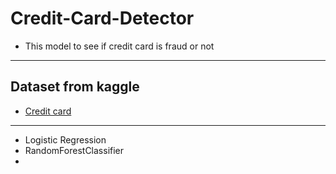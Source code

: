 # Credit-Card-Detector
- This model to see if credit card is fraud or not
---------------------------------------------------------------------------
## Dataset from kaggle
- [Credit card](https://www.kaggle.com/mlg-ulb/creditcardfraud?select=creditcard.csv")
---------------------------------------------------------------------------
- Logistic Regression
- RandomForestClassifier
- 

